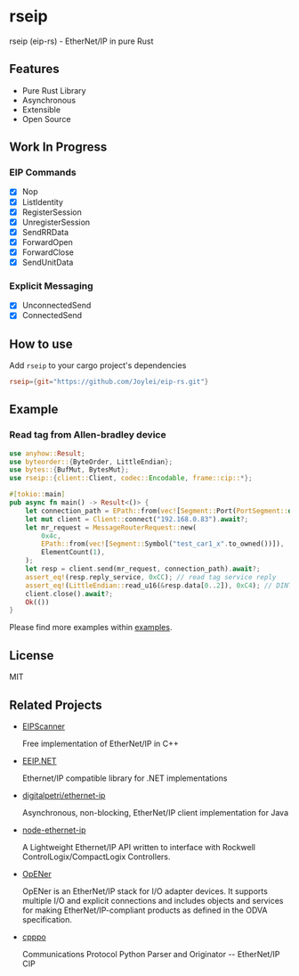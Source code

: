 # rseip

rseip (eip-rs) - EtherNet/IP in pure Rust

## Features

- Pure Rust Library
- Asynchronous
- Extensible
- Open Source

## Work In Progress

### EIP Commands

- [x] Nop
- [x] ListIdentity
- [x] RegisterSession
- [x] UnregisterSession
- [x] SendRRData
- [x] ForwardOpen
- [x] ForwardClose
- [x] SendUnitData

### Explicit Messaging

- [x] UnconnectedSend
- [x] ConnectedSend

## How to use

Add `rseip` to your cargo project's dependencies

```toml
rseip={git="https://github.com/Joylei/eip-rs.git"}
```

## Example

### Read tag from Allen-bradley device

```rust
use anyhow::Result;
use byteorder::{ByteOrder, LittleEndian};
use bytes::{BufMut, BytesMut};
use rseip::{client::Client, codec::Encodable, frame::cip::*};

#[tokio::main]
pub async fn main() -> Result<()> {
    let connection_path = EPath::from(vec![Segment::Port(PortSegment::default())]);
    let mut client = Client::connect("192.168.0.83").await?;
    let mr_request = MessageRouterRequest::new(
        0x4c,
        EPath::from(vec![Segment::Symbol("test_car1_x".to_owned())]),
        ElementCount(1),
    );
    let resp = client.send(mr_request, connection_path).await?;
    assert_eq!(resp.reply_service, 0xCC); // read tag service reply
    assert_eq!(LittleEndian::read_u16(&resp.data[0..2]), 0xC4); // DINT
    client.close().await?;
    Ok(())
}
```

Please find more examples within [examples](https://github.com/Joylei/eip-rs/tree/main/examples).

## License

MIT


## Related Projects

- [EIPScanner](https://github.com/nimbuscontrols/EIPScanner)

   Free implementation of EtherNet/IP in C++

- [EEIP.NET](https://github.com/rossmann-engineering/EEIP.NET)

  Ethernet/IP compatible library for .NET implementations

- [ digitalpetri/ethernet-ip](https://github.com/digitalpetri/ethernet-ip)
  
  Asynchronous, non-blocking, EtherNet/IP client implementation for Java

- [node-ethernet-ip](https://github.com/cmseaton42/node-ethernet-ip)

  A Lightweight Ethernet/IP API written to interface with Rockwell ControlLogix/CompactLogix Controllers. 

- [OpENer](https://github.com/EIPStackGroup/OpENer)
   
  OpENer is an EtherNet/IP stack for I/O adapter devices. It supports multiple I/O and explicit connections and includes objects and services for making EtherNet/IP-compliant products as defined in the ODVA specification. 

- [cpppo](https://github.com/pjkundert/cpppo/)
  
  Communications Protocol Python Parser and Originator -- EtherNet/IP CIP
